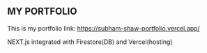 ## MY PORTFOLIO

This is my portfolio link:
https://subham-shaw-portfolio.vercel.app/

NEXT.js integrated with Firestore(DB) and Vercel(hosting)
